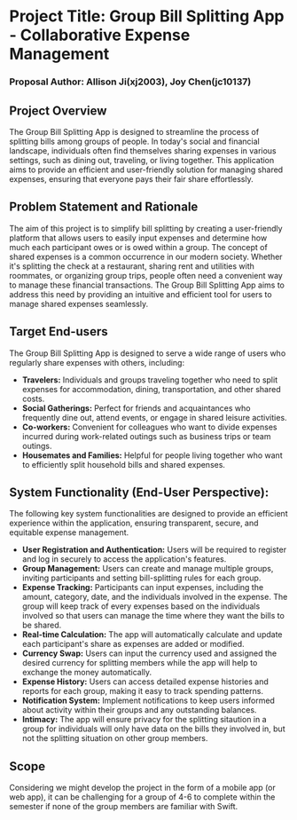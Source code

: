 # Project Title: Group Bill Splitting App - Collaborative Expense Management

### Proposal Author: Allison Ji(xj2003), Joy Chen(jc10137)

## Project Overview
The Group Bill Splitting App is designed to streamline the process of splitting bills among groups of people. In today's social and financial landscape, individuals often find themselves sharing expenses in various settings, such as dining out, traveling, or living together. This application aims to provide an efficient and user-friendly solution for managing shared expenses, ensuring that everyone pays their fair share effortlessly. 


## Problem Statement and Rationale
The aim of this project is to simplify bill splitting by creating a user-friendly platform that allows users to easily input expenses and determine how much each participant owes or is owed within a group. The concept of shared expenses is a common occurrence in our modern society. Whether it's splitting the check at a restaurant, sharing rent and utilities with roommates, or organizing group trips, people often need a convenient way to manage these financial transactions. The Group Bill Splitting App aims to address this need by providing an intuitive and efficient tool for users to manage shared expenses seamlessly.


## Target End-users
The Group Bill Splitting App is designed to serve a wide range of users who regularly share expenses with others, including: 

- **Travelers:** Individuals and groups traveling together who need to split expenses for accommodation, dining, transportation, and other shared costs.
- **Social Gatherings:** Perfect for friends and acquaintances who frequently dine out, attend events, or engage in shared leisure activities.
- **Co-workers:** Convenient for colleagues who want to divide expenses incurred during work-related outings such as business trips or team outings.
- **Housemates and Families:** Helpful for people living together who want to efficiently split household bills and shared expenses.

## System Functionality (End-User Perspective):
The following key system functionalities are designed to provide an efficient experience within the application, ensuring transparent, secure, and equitable expense management.

- **User Registration and Authentication:** Users will be required to register and log in securely to access the application's features.
- **Group Management:** Users can create and manage multiple groups, inviting participants and setting bill-splitting rules for each group. 
- **Expense Tracking:** Participants can input expenses, including the amount, category, date, and the individuals involved in the expense. The group will keep track of every expenses based on the individuals involved so that users can manage the time where they want the bills to be shared.
- **Real-time Calculation:** The app will automatically calculate and update each participant's share as expenses are added or modified.
- **Currency Swap:** Users can input the currency used and assigned the desired currency for splitting members while the app will help to exchange the money automatically.
- **Expense History:** Users can access detailed expense histories and reports for each group, making it easy to track spending patterns.
- **Notification System:** Implement notifications to keep users informed about activity within their groups and any outstanding balances.
- **Intimacy:** The app will ensure privacy for the splitting sitaution in a group for individuals will only have data on the bills they involved in, but not the splitting situation on other group members.


## Scope
Considering we might develop the project in the form of a mobile app (or web app), it can be challenging for a group of 4-6 to complete within the semester if none of the group members are familiar with Swift.
